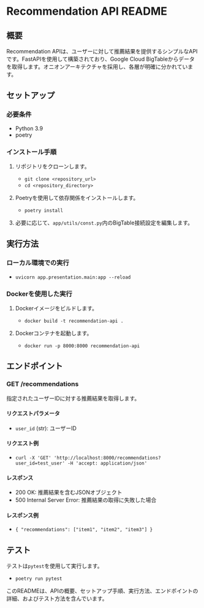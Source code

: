 # Recommendation API README

## 概要
Recommendation APIは、ユーザーに対して推薦結果を提供するシンプルなAPIです。FastAPIを使用して構築されており、Google Cloud BigTableからデータを取得します。オニオンアーキテクチャを採用し、各層が明確に分かれています。

## セットアップ

### 必要条件
- Python 3.9
- poetry

### インストール手順

1. リポジトリをクローンします。
   - `git clone <repository_url>`
   - `cd <repository_directory>`

2. Poetryを使用して依存関係をインストールします。
   - `poetry install`

3. 必要に応じて、`app/utils/const.py`内のBigTable接続設定を編集します。

## 実行方法

### ローカル環境での実行
- `uvicorn app.presentation.main:app --reload`

### Dockerを使用した実行
1. Dockerイメージをビルドします。
   - `docker build -t recommendation-api .`

2. Dockerコンテナを起動します。
   - `docker run -p 8000:8000 recommendation-api`

## エンドポイント

### GET /recommendations
指定されたユーザーIDに対する推薦結果を取得します。

#### リクエストパラメータ
- `user_id` (str): ユーザーID

#### リクエスト例
- `curl -X 'GET' 'http://localhost:8000/recommendations?user_id=test_user' -H 'accept: application/json'`

#### レスポンス
- 200 OK: 推薦結果を含むJSONオブジェクト
- 500 Internal Server Error: 推薦結果の取得に失敗した場合

#### レスポンス例
- `{ "recommendations": ["item1", "item2", "item3"] }`

## テスト
テストは`pytest`を使用して実行します。

- `poetry run pytest`

このREADMEは、APIの概要、セットアップ手順、実行方法、エンドポイントの詳細、およびテスト方法を含んでいます。